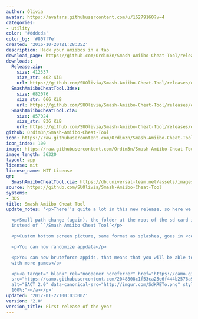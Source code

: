 ```yaml
---
author: Olivia
avatar: https://avatars.githubusercontent.com/u/16279160?v=4
categories:
- utility
color: '#dddcda'
color_bg: '#807f7e'
created: '2016-10-20T21:28:35Z'
description: Hack your amiibos in a tap
download_page: https://github.com/Ordim3n/Smash-Amiibo-Cheat-Tool/releases
downloads:
  Release.zip:
    size: 412337
    size_str: 402 KiB
    url: https://github.com/SUOlivia/Smash-Amiibo-Cheat-Tool/releases/download/2.0/Release.zip
  SmashAmiiboCheatTool.3dsx:
    size: 682076
    size_str: 666 KiB
    url: https://github.com/SUOlivia/Smash-Amiibo-Cheat-Tool/releases/download/2.0/SmashAmiiboCheatTool.3dsx
  SmashAmiiboCheatTool.cia:
    size: 857024
    size_str: 836 KiB
    url: https://github.com/SUOlivia/Smash-Amiibo-Cheat-Tool/releases/download/2.0/SmashAmiiboCheatTool.cia
github: Ordim3n/Smash-Amiibo-Cheat-Tool
icon: https://raw.githubusercontent.com/Ordim3n/Smash-Amiibo-Cheat-Tool/master/meta/icon.png
icon_index: 100
image: https://raw.githubusercontent.com/Ordim3n/Smash-Amiibo-Cheat-Tool/master/meta/banner.png
image_length: 36320
layout: app
license: mit
license_name: MIT License
qr:
  SmashAmiiboCheatTool.cia: https://db.universal-team.net/assets/images/qr/smashamiibocheattool-cia.png
source: https://github.com/SUOlivia/Smash-Amiibo-Cheat-Tool
systems:
- 3DS
title: Smash Amiibo Cheat Tool
update_notes: '<p>There''s quite a lot in this new release, so here we go!</p>

  <p>Small path change (again). the folder at the root of the sd card is now <code>/SACT</code>
  instead of ``/Smash Amiibo Cheat Tool`</p>

  <p>Custom bottom screen picture, same format as splashes, goes in <code>/SACT/scan.bin</code></p>

  <p>You can now randomize appdata</p>

  <p>You can now bruteforce appids, that means that you will be able to have compatibility
  with more games</p>

  <p><a target="_blank" rel="noopener noreferrer" href="https://camo.githubusercontent.com/2048808c1f53ca25e6f444b2576a96dbd3fc999db928136daeaca2c34251c562/687474703a2f2f696d6775722e636f6d2f53644b5245546f2e706e67"><img
  src="https://camo.githubusercontent.com/2048808c1f53ca25e6f444b2576a96dbd3fc999db928136daeaca2c34251c562/687474703a2f2f696d6775722e636f6d2f53644b5245546f2e706e67"
  alt="SACT 2.0" data-canonical-src="http://imgur.com/SdKRETo.png" style="max-width:
  100%;"></a></p>'
updated: '2017-01-27T00:03:00Z'
version: '2.0'
version_title: First release of the year
---
```

